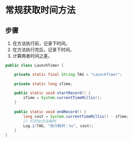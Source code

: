 # 常规获取时间方法

## 步骤
1. 在方法执行前，记录下时间。
2. 在方法执行完后，记录下时间。
3. 计算两者时间之差。

``` java
public class LaunchTimer {

    private static final String TAG = "LaunchTimer";
    
    private static long sTime;
    
    public static void startRecord() {
        sTime = System.currentTimeMillis();
    }
    
    public static void endRecord() {
        long cost = System.currentTimeMillis() - sTime;
        // 打印出方法耗时
        Log.i(TAG, "执行耗时：%s", cost);
    }
}
```